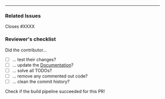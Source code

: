 <!-- Please describe your changes here. -->

---

### Related Issues
<!-- Issue number if existing. -->
Closes #XXXX

### Reviewer's checklist
<!-- DON'T DO ANYTHING HERE -->
<!-- This is a checklist for the reviewers, and will be checked by them! -->
Did the contributor...
- [ ]  ... test their changes?
- [ ]  ... update the [Documentation](https://betonquest.org/DEV/Participate/Process/Docs/Workflow/)?
- [ ]  ... solve all TODOs?
- [ ]  ... remove any commented out code?
- [ ]  ... clean the commit history?

Check if the build pipeline succeeded for this PR!
